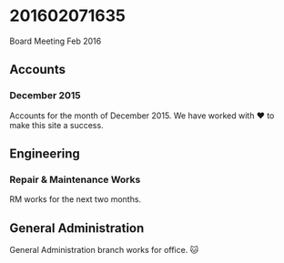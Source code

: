 # 201602071635
Board Meeting Feb 2016
## Accounts
### December 2015
Accounts for the month of December 2015. We have worked with :heart: to make this site a success.
## Engineering
### Repair & Maintenance Works
RM works for the next two months.
## General Administration
General Administration branch works for office. :cat:
